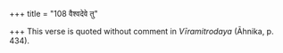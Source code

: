 +++
title = "108 वैश्वदेवे तु"

+++
This verse is quoted without comment in *Vīramitrodaya* (Āhnika, p.
434).


